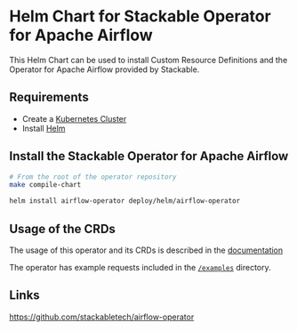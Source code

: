 # Helm Chart for Stackable Operator for Apache Airflow

This Helm Chart can be used to install Custom Resource Definitions and the Operator for Apache Airflow provided by Stackable.


## Requirements

- Create a [Kubernetes Cluster](../Readme.md)
- Install [Helm](https://helm.sh/docs/intro/install/)


## Install the Stackable Operator for Apache Airflow

```bash
# From the root of the operator repository
make compile-chart

helm install airflow-operator deploy/helm/airflow-operator
```


## Usage of the CRDs

The usage of this operator and its CRDs is described in the [documentation](https://docs.stackable.tech/airflow/index.html)

The operator has example requests included in the [`/examples`](https://github.com/stackabletech/airflow/operator/tree/main/examples) directory.


## Links

https://github.com/stackabletech/airflow-operator


